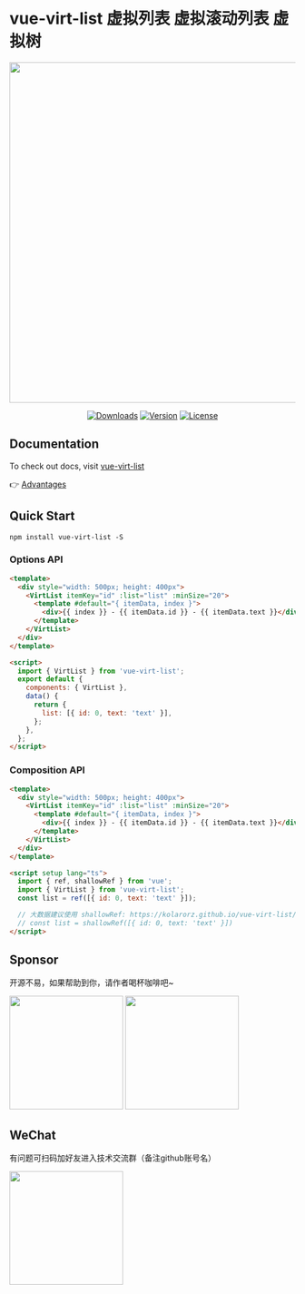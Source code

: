 # vue-virt-list 虚拟列表 虚拟滚动列表 虚拟树

<p align="center">
<img src="https://img.picgo.net/2024/10/18/banner0cf18d1d1663f5d2.png" width="600"/>
</p>

<p align="center">
  <a href="https://npmcharts.com/compare/vue-virt-list?minimal=true"><img src="https://img.shields.io/npm/dm/vue-virt-list.svg?sanitize=true" alt="Downloads"></a>
  <a href="https://www.npmjs.com/package/vue-virt-list"><img src="https://img.shields.io/npm/v/vue-virt-list.svg?sanitize=true" alt="Version"></a>
  <a href="https://www.npmjs.com/package/vue-virt-list"><img src="https://img.shields.io/npm/l/vue-virt-list.svg?sanitize=true" alt="License"></a>
</p>

<!-- <a href="./README.md" target="_blank">EN</a> | <a href="./README_cn.md" target="_blank">中文</a> -->

## Documentation

To check out docs, visit <a href="https://kolarorz.github.io/vue-virt-list/" target="_blank">vue-virt-list</a>

👉 <a href="https://d8diegi800.feishu.cn/wiki/MX2Vwn1RWiwUsokjhshcr6sVnNb?from=from_copylink" target="_blank">Advantages</a>

## Quick Start

```shell
npm install vue-virt-list -S
```

### Options API

```html
<template>
  <div style="width: 500px; height: 400px">
    <VirtList itemKey="id" :list="list" :minSize="20">
      <template #default="{ itemData, index }">
        <div>{{ index }} - {{ itemData.id }} - {{ itemData.text }}</div>
      </template>
    </VirtList>
  </div>
</template>

<script>
  import { VirtList } from 'vue-virt-list';
  export default {
    components: { VirtList },
    data() {
      return {
        list: [{ id: 0, text: 'text' }],
      };
    },
  };
</script>
```

### Composition API

```html
<template>
  <div style="width: 500px; height: 400px">
    <VirtList itemKey="id" :list="list" :minSize="20">
      <template #default="{ itemData, index }">
        <div>{{ index }} - {{ itemData.id }} - {{ itemData.text }}</div>
      </template>
    </VirtList>
  </div>
</template>

<script setup lang="ts">
  import { ref, shallowRef } from 'vue';
  import { VirtList } from 'vue-virt-list';
  const list = ref([{ id: 0, text: 'text' }]);

  // 大数据建议使用 shallowRef: https://kolarorz.github.io/vue-virt-list/guide/instructions#shallowref
  // const list = shallowRef([{ id: 0, text: 'text' }])
</script>
```

## Sponsor

开源不易，如果帮助到你，请作者喝杯咖啡吧~

<img src="https://img.picgo.net/2024/10/18/wechatb7962c50d6ed1d1b.png" width=200 />
<img src="https://img.picgo.net/2024/10/18/alipayd8563fbfb64b0daa.png" width=200 />

## WeChat

有问题可扫码加好友进入技术交流群（备注github账号名）

<img src="https://img.picgo.net/2024/10/18/qrcode3659314a0b986be8.jpeg" width=200 />
